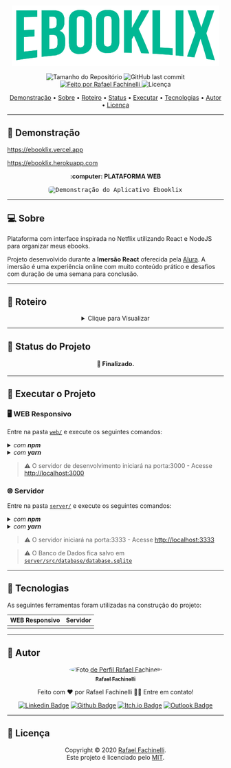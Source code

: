 <div align="center">

<img alt="Ebooklix" src=".github/banner.png">

</div>

<p align="center"> 
  <img alt="Tamanho do Repositório" src="https://img.shields.io/github/repo-size/rafaelfachinelli/ebooklix?style=for-the-badge&color=15D6D6">
  <img alt="GitHub last commit" src="https://img.shields.io/github/last-commit/rafaelfachinelli/ebooklix?style=for-the-badge&color=15D6D6">
  <a href="https://github.com/rafaelfachinelli">
    <img alt="Feito por Rafael Fachinelli" src="https://img.shields.io/badge/feito%20por-Rafael Fachinelli-%15B6D6?style=for-the-badge&color=15D6D6">
  </a>
  <img alt="Licença" src="https://img.shields.io/github/license/rafaelfachinelli/ebooklix?style=for-the-badge&color=15D6D6"/>
<p>

<p align="center">
 <a href="#movie_camera-demonstração">Demonstração</a> •
 <a href="#computer-sobre">Sobre</a> •
 <a href="#memo-roteiro">Roteiro</a> •
 <a href="#triangular_ruler-status-do-projeto">Status</a> •
 <a href="#dvd-executar-o-projeto">Executar</a> •
 <a href="#hammer-tecnologias">Tecnologias</a> •
 <a href="#boy-autor">Autor</a> •
 <a href="#page_facing_up-licença">Licença</a>
</p>

---
## :movie_camera: **Demonstração**

https://ebooklix.vercel.app

https://ebooklix.herokuapp.com

<p align="center"><b> :computer: PLATAFORMA WEB </b></p>

<p align="center">
  <kbd>
    <img style="border-radius: 5px" width="450px" height="250px" alt="Demonstração do Aplicativo Ebooklix" src="./.github/demo-desk-ebooklix.gif">
  </kbd> 
</p>

---
## :computer: Sobre

Plataforma com interface inspirada no Netflix utilizando React e NodeJS para organizar meus ebooks.

Projeto desenvolvido durante a **Imersão React** oferecida pela [Alura](https://www.alura.com.br).
A imersão é uma experiência online com muito conteúdo prático e desafios com duração de uma semana para conclusão.

---
## :memo: **Roteiro**

<div align="center">
<details>
<summary>Clique para Visualizar</summary>
	
<details>
<summary>WEB Responsivo</summary>

|      Estado      |     Tarefa    |
|      :---:       |      :---     |
|||

</details>

<details>
<summary>Servidor</summary>

|      Estado      |     Tarefa    |
|      :---:       |      :---     |
|||

</details>
</div>

---
## :triangular_ruler: **Status do Projeto**

<h4 align="center"> 
	👶 Finalizado.
</h4>

---
## :dvd: **Executar o Projeto**

### :desktop_computer: **WEB Responsivo**

Entre na pasta [`web/`](web/) e execute os seguintes comandos:

<details>
<summary><i>com <b>npm</b></i></summary>

```bash
# Instalar dependências
$ npm install

# Iniciar servidor de desenvolvimento
$ npm start
```

</details>

<details>
<summary><i>com <b>yarn</b></i></summary>

```bash
# Instalar dependências
$ yarn

# Iniciar servidor de desenvolvimento
$ yarn start

```

</details>

> ⚠️ O servidor de desenvolvimento iniciará na porta:3000 - Acesse <http://localhost:3000>

### :globe_with_meridians: **Servidor**

Entre na pasta [`server/`](server/) e execute os seguintes comandos:

<details>
<summary><i>com <b>npm</b></i></summary>

```bash
# Instalar dependências
$ npm install

# Criar banco de dados
$ npm typeorm migration:run

# Iniciar servidor
$ npm dev
```

</details>

<details>
<summary><i>com <b>yarn</b></i></summary>

```bash
# Instalar dependências
$ yarn

# Criar banco de dados
$ yarn typeorm migration:run

# Iniciar servidor de desenvolvimento
$ yarn dev
```

</details>

> ⚠️ O servidor iniciará na porta:3333 - Acesse <http://localhost:3333>

> ⚠️ O Banco de Dados fica salvo em [`server/src/database/database.sqlite`](server/src/database/database.sqlite)

---
## :hammer: **Tecnologias**

As seguintes ferramentas foram utilizadas na construção do projeto:

<div align="center">

|WEB Responsivo|Servidor|
|:---:|:---:|
|||

</div>

---
## :boy: **Autor**

<div align="center">

<a href="https://github.com/rafaelfachinelli">
 <img style="border-radius: 50%;" src="https://avatars3.githubusercontent.com/u/19878139?s=460&u=278a6f44f49af3c8edb13a811f7654dfe6e89341&v=4" width="100px;" alt="Foto de Perfil Rafael Fachinelli"/>
 <br />
 <sub><b>Rafael Fachinelli</b></sub></a>


Feito com ❤️ por Rafael Fachinelli 👋🏽 Entre em contato!

[![Linkedin Badge](https://img.shields.io/badge/-Rafael_Fachinelli-blue?style=flat-square&logo=Linkedin&logoColor=white&link=https://www.linkedin.com/in/rafaelfachinelli/)](https://www.linkedin.com/in/rafaelfachinelli/)
[![Github Badge](https://img.shields.io/badge/-rafaelfachinelli-000?style=flat-square&logo=Github&logoColor=white&link=https://github.com/rafaelfachinelli)](https://github.com/rafaelfachinelli)
[![Itch.io Badge](https://img.shields.io/badge/-rafaelfachinelli-FA5C5C?style=flat-square&logo=itch.io&logoColor=white&link=https://rafael-fachinelli.itch.io/)](https://rafael-fachinelli.itch.io/)
[![Outlook Badge](https://img.shields.io/badge/-rafael.fachinelli@fatec.sp.gov.br-0078d4?style=flat-square&logo=microsoft-outlook&logoColor=white&link=mailto:rafael.fachinelli@fatec.sp.gov.br)](mailto:rafael.fachinelli@fatec.sp.gov.br)

</div>

---
## :page_facing_up: **Licença**

<div align="center">

Copyright © 2020 [Rafael Fachinelli](https://github.com/rafaelfachinelli).<br />
Este projeto é licenciado pelo [MIT](./LICENSE).

</div>
